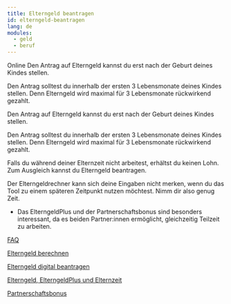 ```yaml
---
title: Elterngeld beantragen
id: elterngeld-beantragen
lang: de
modules:
  - geld
  - beruf
---
```


<todo-extension-panel title="Wo" icon="map-marked-alt">
Online
</todo-extension-panel>

<todo-extension-panel title="Wann (gesetzlich)?" icon="calendar-check">
Den Antrag auf Elterngeld kannst du erst nach der Geburt deines Kindes stellen.

Den Antrag solltest du innerhalb der ersten 3 Lebensmonate deines Kindes stellen. Denn Elterngeld wird maximal für 3 Lebensmonate rückwirkend gezahlt.
</todo-extension-panel>

<todo-extension-panel title="Wann (gesetzlich)?" icon="calendar-check">
Den Antrag auf Elterngeld kannst du erst nach der Geburt deines Kindes stellen.

Den Antrag solltest du innerhalb der ersten 3 Lebensmonate deines Kindes stellen. Denn Elterngeld wird maximal für 3 Lebensmonate rückwirkend gezahlt.
</todo-extension-panel>

<todo-extension-panel title="Info" icon="info-circle">

Falls du während deiner Elternzeit nicht arbeitest, erhältst du keinen Lohn.
Zum Ausgleich kannst du Elterngeld beantragen. 

</todo-extension-panel>

<todo-assignees todo="elterngeld-beantragen"></todo-assignees>

<todo-extension-panel title="Stolperfalle" icon="exclamation">

Der Elterngeldrechner kann sich deine Eingaben nicht merken, wenn du das Tool zu einem späteren Zeitpunkt nutzen möchtest.
Nimm dir also genug Zeit.

</todo-extension-panel>

<todo-extension-panel title="Tipp Partnerschaftlichkeit" icon="glass-cheers">

* Das ElterngeldPlus und der  Partnerschaftsbonus sind besonders interessant, da es beiden Partner:innen ermöglicht, gleichzeitig Teilzeit zu arbeiten.

</todo-extension-panel>


<todo-extension-panel title="Weiterführende Informationen" icon="external-link-alt">

[FAQ](https://familienportal.de/familienportal/familienleistungen/elterngeld)

[Elterngeld berechnen](https://familienportal.de/familienportal/rechner-antraege/elterngeldrechner)

[Elterngeld digital beantragen](https://elterngeld-digital.de/)

[Elterngeld, ElterngeldPlus und Elternzeit](https://www.bmfsfj.de/resource/blob/93614/e3612d5cc348a32310c1f09672ae09af/elterngeld-elterngeldplus-und-elternzeit-data.pdf)

[Partnerschaftsbonus](https://www.bmfsfj.de/bmfsfj/themen/familie/familienleistungen/elterngeld/elterngeld-73752)

</todo-extension-panel>

